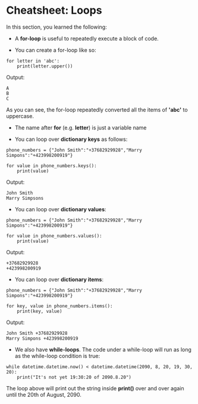 # **Cheatsheet: Loops**
In this section, you learned the following:

* A **for-loop** is useful to repeatedly execute a block of code.

* You can create a for-loop like so:
```
for letter in 'abc':
    print(letter.upper())
```
Output:
```
A
B
C
```
As you can see, the for-loop repeatedly converted all the items of **'abc'** to uppercase.

* The name after **for** (e.g. **letter**) is just a variable name



* You can loop over **dictionary keys** as follows:
```
phone_numbers = {"John Smith":"+37682929928","Marry Simpons":"+423998200919"}

for value in phone_numbers.keys():
    print(value)
```
Output:
```
John Smith
Marry Simpsons
```
* You can loop over **dictionary values**:
```
phone_numbers = {"John Smith":"+37682929928","Marry Simpons":"+423998200919"}

for value in phone_numbers.values():
    print(value)
```
Output:
```
+37682929928
+423998200919
```


* You can loop over **dictionary items**:
```
phone_numbers = {"John Smith":"+37682929928","Marry Simpons":"+423998200919"}

for key, value in phone_numbers.items():
    print(key, value)
```    
Output: 
```
John Smith +37682929928
Marry Simpons +423998200919
```

* We also have **while-loops**. The code under a while-loop will run as long as the while-loop condition is true:
```
while datetime.datetime.now() < datetime.datetime(2090, 8, 20, 19, 30, 20):
    print("It's not yet 19:30:20 of 2090.8.20")
```
The loop above will print out the string inside **print()** over and over again until the 20th of August, 2090.

